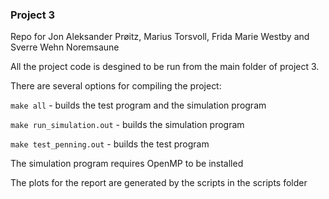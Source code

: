 ### Project 3

Repo for Jon Aleksander Prøitz, Marius Torsvoll, Frida Marie Westby and Sverre Wehn Noremsaune



All the project code is desgined to be run from the main folder of project 3.

There are several options for compiling the project:

```make all```  - builds the test program and the simulation program

```make run_simulation.out``` - builds the simulation program

```make test_penning.out``` - builds the test program

The simulation program requires OpenMP to be installed

The plots for the report are generated by the scripts in the scripts folder

